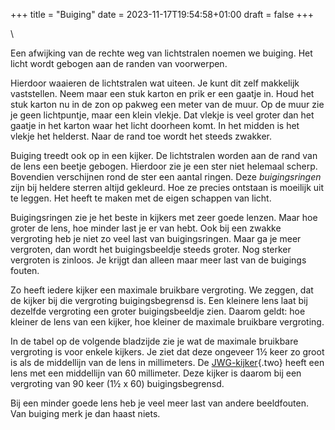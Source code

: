 +++
title = "Buiging"
date = 2023-11-17T19:54:58+01:00
draft = false
+++

\

Een afwijking van de rechte weg van lichtstralen noemen we buiging. Het
licht wordt gebogen aan de randen van voorwerpen.

Hierdoor waaieren de lichtstralen wat uiteen. Je kunt dit zelf makkelijk
vaststellen. Neem maar een stuk karton en prik er een gaatje in. Houd
het stuk karton nu in de zon op pakweg een meter van de muur. Op de muur
zie je geen lichtpuntje, maar een klein vlekje. Dat vlekje is veel
groter dan het gaatje in het karton waar het licht doorheen komt. In het
midden is het vlekje het helderst. Naar de rand toe wordt het steeds
zwakker.

Buiging treedt ook op in een kijker. De lichtstralen worden aan de rand
van de lens een beetje gebogen. Hierdoor zie je een ster niet helemaal
scherp. Bovendien verschijnen rond de ster een aantal ringen. Deze
*buigingsringen* zijn bij heldere sterren altijd gekleurd. Hoe ze
precies ontstaan is moeilijk uit te leggen. Het heeft te maken met de
eigen schappen van licht.

Buigingsringen zie je het beste in kijkers met zeer goede lenzen. Maar
hoe groter de lens, hoe minder last je er van hebt. Ook bij een zwakke
vergroting heb je niet zo veel last van buigingsringen. Maar ga je meer
vergroten, dan wordt het buigingsbeeldje steeds groter. Nog sterker
vergroten is zinloos. Je krijgt dan alleen maar meer last van de
buigings fouten.

Zo heeft iedere kijker een maximale bruikbare vergroting. We zeggen, dat
de kijker bij die vergroting buigingsbegrensd is. Een kleinere lens laat
bij dezelfde vergroting een groter buigingsbeeldje zien. Daarom geldt:
hoe kleiner de lens van een kijker, hoe kleiner de maximale bruikbare
vergroting.

In de tabel op de volgende bladzijde zie je wat de maximale bruikbare
vergroting is voor enkele kijkers. Je ziet dat deze ongeveer 1½ keer zo
groot is als de middellijn van de lens in millimeters. De
[JWG-kijker](jwgkijker.html){.two} heeft een lens met een middellijn van
60 millimeter. Deze kijker is daarom bij een vergroting van 90 keer (1½
x 60) buigingsbegrensd.

Bij een minder goede lens heb je veel meer last van andere beeldfouten.
Van buiging merk je dan haast niets.
